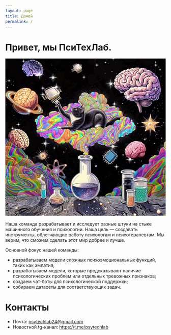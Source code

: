 ```yaml
---
layout: page
title: Домой
permalink: /
---
```


# Привет, мы ПсиТехЛаб.

![logo](/assets/images/logo.jpg)

Наша команда разрабатывает и исследует разные штуки на стыке машинного обучения и психологии. Наша цель — создавать инструменты, облегчающие работу психологам и психотерапевтам. Мы верим, что сможем сделать этот мир добрее и лучше.

Основной фокус нашей команды:

* разрабатываем модели сложных психоэмоциональных функций, таких как эмпатия;
* разрабатываем модели, которые предсказывают наличие психологических проблем или отдельных тревожных признаков;
* создаем чат-боты для психологической поддержки;
* собираем датасеты для соответствующих задач.

# Контакты

- Почта: psytechlab24@gmail.com
- Новостной tg-канал: https://t.me/psytechlab
